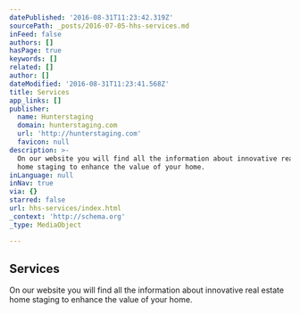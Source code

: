 ```yaml
---
datePublished: '2016-08-31T11:23:42.319Z'
sourcePath: _posts/2016-07-05-hhs-services.md
inFeed: false
authors: []
hasPage: true
keywords: []
related: []
author: []
dateModified: '2016-08-31T11:23:41.568Z'
title: Services
app_links: []
publisher:
  name: Hunterstaging
  domain: hunterstaging.com
  url: 'http://hunterstaging.com'
  favicon: null
description: >-
  On our website you will find all the information about innovative real estate
  home staging to enhance the value of your home.
inLanguage: null
inNav: true
via: {}
starred: false
url: hhs-services/index.html
_context: 'http://schema.org'
_type: MediaObject

---
```

<article style=""><h1>Services</h1><p>On our website you will find all the information about innovative real estate home staging to enhance the value of your home.</p></article>
